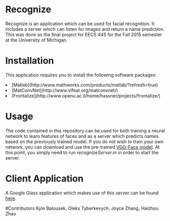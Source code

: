 # Recognize
Recognize is an application which can be used for facial recognition. It includes a server which can listen for images and return a name prediction. This was done as the final project for EECS 445 for the Fall 2015 semester at the University of Michigan.

# Installation
This application requires you to install the following software packages:
<li>[Matlab](http://www.mathworks.com/products/matlab/?refresh=true)</li>
<li>[MatConvNet](http://www.vlfeat.org/matconvnet/)</li>
<li>[Frontalize](http://www.openu.ac.il/home/hassner/projects/frontalize/)</li>


# Usage
The code contained in this repository can be used for both training a neural network to learn features of faces and as a server which predicts names based on the previously trained model. If you do not wish to train your own network, you can download and use the pre-trained [VGG-Face model](http://www.vlfeat.org/matconvnet/pretrained/#face-recognition). At this point, you simply need to run <i>recognizeServer.m</i> in order to start the server.

# Client Application
A Google Glass application which makes use of this server can be found [here](https://github.com/kbalouse/RecognizeClient).

#Contributors
Kyle Balousek, Oleks Tyberkevych, Joyce Zhang, Haizhou Zhao
